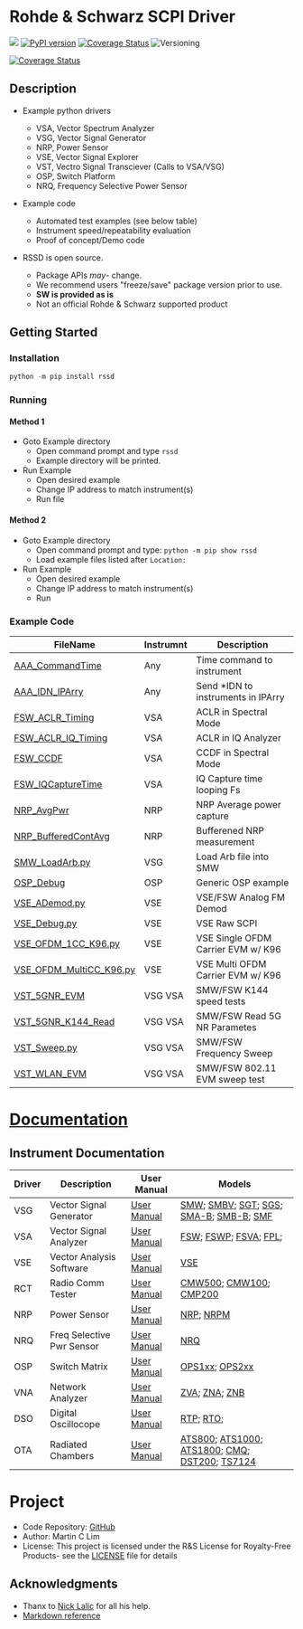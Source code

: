 # Rohde & Schwarz SCPI Driver 
[![](https://travis-ci.org/mclim9/rssd.svg?branch=master)](https://pypi.org/project/rssd/) 
[![PyPI version](https://badge.fury.io/py/rssd.svg)](https://badge.fury.io/py/rssd)
[![Coverage Status](https://coveralls.io/repos/github/mclim9/rssd/badge.svg)](https://coveralls.io/github/mclim9/rssd)
![Versioning](https://img.shields.io/badge/calver-YY.0M.MICRO-22bfda.svg)

[![Coverage Status](https://coveralls.io/repos/github/mclim9/rssd/badge.svg)](https://coveralls.io/github/mclim9/rssd)
## Description
- Example python drivers
  - VSA, Vector Spectrum Analyzer
  - VSG, Vector Signal Generator
  - NRP, Power Sensor
  - VSE, Vector Signal Explorer
  - VST, Vectro Signal Transciever (Calls to VSA/VSG)
  - OSP, Switch Platform
  - NRQ, Frequency Selective Power Sensor

- Example code
  - Automated test examples (see below table)
  - Instrument speed/repeatability evaluation
  - Proof of concept/Demo code

- RSSD is open source.
  - Package APIs *may*- change.
  - We recommend users "freeze/save" package version prior to use.
  - **SW is provided as is**
  - Not an official Rohde & Schwarz supported product

## Getting Started

### Installation
```python
python -m pip install rssd
```

### Running

#### Method 1
- Goto Example directory
  - Open command prompt and type `rssd`
  - Example directory will be printed.
- Run Example
  - Open desired example
  - Change IP address to match instrument(s)
  - Run file

#### Method 2
- Goto Example directory
  - Open command prompt and type: `python -m pip show rssd`
  - Load example files listed after `Location:`
- Run Example
  - Open desired example
  - Change IP address to match instrument(s)
  - Run

### Example Code
FileName                | Instrumnt | Description                        |
------------------------|-----------|------------------------------------|
[AAA_CommandTime](https://github.com/mclim9/rssd/blob/master/rssd/examples/)         | Any       | Time command to instrument         |
[AAA_IDN_IPArry](https://github.com/mclim9/rssd/blob/master/rssd/examples/)          | Any       | Send *IDN to instruments in IPArry |
[FSW_ACLR_Timing](https://github.com/mclim9/rssd/blob/master/rssd/examples/)         | VSA       | ACLR in Spectral Mode              |
[FSW_ACLR_IQ_Timing](https://github.com/mclim9/rssd/blob/master/rssd/examples/)      | VSA       | ACLR in IQ Analyzer                |
[FSW_CCDF](https://github.com/mclim9/rssd/blob/master/rssd/examples/)                | VSA       | CCDF in Spectral Mode              |
[FSW_IQCaptureTime](https://github.com/mclim9/rssd/blob/master/rssd/examples/)       | VSA       | IQ Capture time looping Fs         |
[NRP_AvgPwr](https://github.com/mclim9/rssd/blob/master/rssd/examples/)              | NRP       | NRP Average power capture          |
[NRP_BufferedContAvg](https://github.com/mclim9/rssd/blob/master/rssd/examples/)     | NRP       | Bufferened NRP measurement         |
[SMW_LoadArb.py](https://github.com/mclim9/rssd/blob/master/rssd/examples/)          | VSG       | Load Arb file into SMW             |
[OSP_Debug](https://github.com/mclim9/rssd/blob/master/rssd/examples/)               | OSP       | Generic OSP example                |
[VSE_ADemod.py](https://github.com/mclim9/rssd/blob/master/rssd/examples/)           | VSE       | VSE/FSW Analog FM Demod            |
[VSE_Debug.py](https://github.com/mclim9/rssd/blob/master/rssd/examples/)            | VSE       | VSE Raw SCPI                       |
[VSE_OFDM_1CC_K96.py](https://github.com/mclim9/rssd/blob/master/rssd/examples/)     | VSE       | VSE Single OFDM Carrier EVM w/ K96 |
[VSE_OFDM_MultiCC_K96.py](https://github.com/mclim9/rssd/blob/master/rssd/examples/) | VSE       | VSE Multi  OFDM Carrier EVM w/ K96 |
[VST_5GNR_EVM](https://github.com/mclim9/rssd/blob/master/rssd/examples/)            | VSG VSA   | SMW/FSW K144 speed tests           |
[VST_5GNR_K144_Read](https://github.com/mclim9/rssd/blob/master/rssd/examples/)      | VSG VSA   | SMW/FSW Read 5G NR Parametes       |
[VST_Sweep.py](https://github.com/mclim9/rssd/blob/master/rssd/examples/)            | VSG VSA   | SMW/FSW Frequency Sweep            |
[VST_WLAN_EVM](https://github.com/mclim9/rssd/blob/master/rssd/examples/)            | VSG VSA   | SMW/FSW 802.11 EVM sweep test      |

# [Documentation](https://github.com/mclim9/rssd/wiki/)

## Instrument Documentation
Driver     | Description | User Manual | Models
-----------|-------------|-------------|--------------
VSG | Vector Signal Generator   | [User Manual](https://www.rohde-schwarz.com/us/search_63238.html?term=smw+vector+user+manual&sort=relevance) | [SMW](https://www.rohde-schwarz.com/us/product/smw200a); [SMBV](https://www.rohde-schwarz.com/us/product/smbv100b); [SGT](https://www.rohde-schwarz.com/us/product/sgt100A); [SGS](https://www.rohde-schwarz.com/us/product/sgs100A); [SMA-B](https://www.rohde-schwarz.com/us/product/sma100b); [SMB-B](https://www.rohde-schwarz.com/us/product/smb100b); [SMF](https://www.rohde-schwarz.com/us/product/smf100a) |
VSA | Vector Signal Analyzer    | [User Manual](https://www.rohde-schwarz.com/us/search_63238.html?term=FSW+user+manual&sort=relevance) | [FSW](https://www.rohde-schwarz.com/us/product/fsw); [FSWP](https://www.rohde-schwarz.com/us/product/fswp); [FSVA](https://www.rohde-schwarz.com/us/product/fsva); [FPL](https://www.rohde-schwarz.com/us/product/fpl1000);
VSE | Vector Analysis Software  | [User Manual](https://www.rohde-schwarz.com/us/search_63238.html?term=vse+base+user+manual) | [VSE](https://www.rohde-schwarz.com/us/product/vse)
RCT | Radio Comm Tester         | [User Manual](https://www.rohde-schwarz.com/us/search_63238.html?term=cmw+user+manual) | [CMW500](https://www.rohde-schwarz.com/us/product/CMW500); [CMW100](https://www.rohde-schwarz.com/us/product/CMW100); [CMP200](https://www.rohde-schwarz.com/us/product/CMP200)
NRP | Power Sensor   | [User Manual](https://www.rohde-schwarz.com/us/search_63238.html?term=nrp_s_sn+user+manual) | [NRP](https://www.rohde-schwarz.com/us/product/nrp_s_sn); [NRPM](https://www.rohde-schwarz.com/us/product/nrpm)
NRQ | Freq Selective Pwr Sensor | [User Manual](https://www.rohde-schwarz.com/us/manual/nrq6/) | [NRQ](https://www.rohde-schwarz.com/us/product/nrq6)
OSP | Switch Matrix             | [User Manual](https://www.rohde-schwarz.com/us/manual/osp/) | [OPS1xx](https://www.rohde-schwarz.com/us/product/osp); [OPS2xx](https://www.rohde-schwarz.com/us/product/osp-n)
VNA | Network Analyzer          | [User Manual](https://www.rohde-schwarz.com/us/manual/zva/) | [ZVA](https://www.rohde-schwarz.com/us/product/zva); [ZNA](https://www.rohde-schwarz.com/us/product/zna); [ZNB](https://www.rohde-schwarz.com/us/product/ZNB)
DSO | Digital Oscillocope       | [User Manual](https://www.rohde-schwarz.com/us/manual/rtp/) | [RTP](https://www.rohde-schwarz.com/us/product/RTP); [RTO](https://www.rohde-schwarz.com/us/product/RTO);
OTA | Radiated Chambers         | [User Manual](https://www.rohde-schwarz.com/us/manual/ATS1000/) |[ATS800](https://www.rohde-schwarz.com/us/product/ATS800); [ATS1000](https://www.rohde-schwarz.com/us/product/ATS1000); [ATS1800](https://www.rohde-schwarz.com/us/product/ATS1800); [CMQ](https://www.rohde-schwarz.com/us/product/CMQ100); [DST200](https://www.rohde-schwarz.com/us/product/DST200); [TS7124](https://www.rohde-schwarz.com/us/product/ts7124)

# Project
- Code Repository: [GitHub](https://github.com/mclim9/rssd)
- Author: Martin C Lim
- License: This project is licensed under the R&S License for Royalty-Free Products- see the [LICENSE](LICENSE.txt) file for details

## Acknowledgments
- Thanx to [Nick Lalic](https://pypi.org/project/rohdeschwarz/) for all his help.
- [Markdown reference](https://github.com/adam-p/markdown-here/wiki/Markdown-Cheatsheet)
